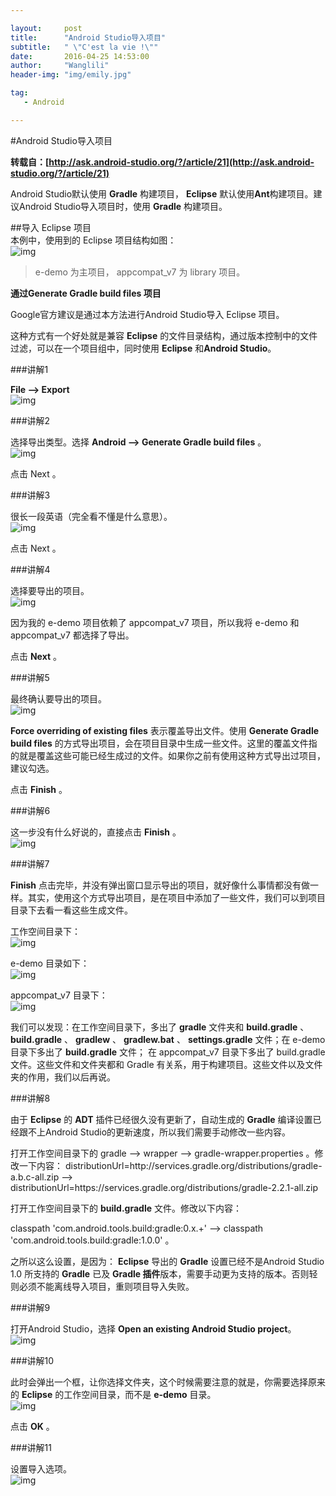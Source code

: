 ```yaml
---    

layout:     post
title:      "Android Studio导入项目" 
subtitle:   " \"C'est la vie !\""
date:       2016-04-25 14:53:00
author:     "Wanglili"
header-img: "img/emily.jpg"

tag:
   - Android     

---   
```



#Android Studio导入项目     


**转载自：[http://ask.android-studio.org/?/article/21](http://ask.android-studio.org/?/article/21)**     


Android Studio默认使用 **Gradle** 构建项目， **Eclipse** 默认使用**Ant**构建项目。建议Android Studio导入项目时，使用 **Gradle** 构建项目。    


##导入 Eclipse 项目        
本例中，使用到的 Eclipse 项目结构如图：   
![img](/img/2016-4-25/001.png)  

> e-demo 为主项目， appcompat_v7 为 library 项目。    


**通过Generate Gradle build files 项目**     

Google官方建议是通过本方法进行Android Studio导入 Eclipse 项目。

这种方式有一个好处就是兼容 **Eclipse** 的文件目录结构，通过版本控制中的文件过滤，可以在一个项目组中，同时使用 **Eclipse** 和**Android Studio**。

###讲解1

**File --> Export**       
![img](/img/2016-4-25/002.png) 

###讲解2

选择导出类型。选择 **Android --> Generate Gradle build files** 。     
![img](/img/2016-4-25/003.png)    

点击 Next 。

###讲解3

很长一段英语（完全看不懂是什么意思）。    
![img](/img/2016-4-25/004.png)  

点击 Next 。

###讲解4

选择要导出的项目。      
![img](/img/2016-4-25/005.png)     

因为我的 e-demo 项目依赖了 appcompat_v7 项目，所以我将 e-demo 和 appcompat_v7 都选择了导出。

点击 **Next** 。

###讲解5

最终确认要导出的项目。     
![img](/img/2016-4-25/006.png) 

**Force overriding of existing files** 表示覆盖导出文件。使用 **Generate Gradle build files** 的方式导出项目，会在项目目录中生成一些文件。这里的覆盖文件指的就是覆盖这些可能已经生成过的文件。如果你之前有使用这种方式导出过项目，建议勾选。

点击 **Finish** 。

###讲解6

这一步没有什么好说的，直接点击 **Finish** 。        
![img](/img/2016-4-25/007.png)    

###讲解7

**Finish** 点击完毕，并没有弹出窗口显示导出的项目，就好像什么事情都没有做一样。其实，使用这个方式导出项目，是在项目中添加了一些文件，我们可以到项目目录下去看一看这些生成文件。

工作空间目录下：      
![img](/img/2016-4-25/008.png)    

e-demo 目录如下：     
![img](/img/2016-4-25/009.png)    

appcompat_v7 目录下：      
![img](/img/2016-4-25/010.png)

我们可以发现：在工作空间目录下，多出了 **gradle** 文件夹和 **build.gradle** 、 **build.gradle** 、 **gradlew** 、 **gradlew.bat** 、 **settings.gradle** 文件；在 e-demo 目录下多出了 **build.gradle** 文件； 在 appcompat_v7 目录下多出了 build.gradle 文件。这些文件和文件夹都和 Gradle 有关系，用于构建项目。这些文件以及文件夹的作用，我们以后再说。

###讲解8

由于 **Eclipse** 的 **ADT** 插件已经很久没有更新了，自动生成的 **Gradle** 编译设置已经跟不上Android Studio的更新速度，所以我们需要手动修改一些内容。

打开工作空间目录下的 gradle --> wrapper --> gradle-wrapper.properties 。修改一下内容： distributionUrl=http\://services.gradle.org/distributions/gradle-a.b.c-all.zip --> distributionUrl=https\://services.gradle.org/distributions/gradle-2.2.1-all.zip   

打开工作空间目录下的 **build.gradle** 文件。修改以下内容：

classpath 'com.android.tools.build:gradle:0.x.+' --> classpath 'com.android.tools.build:gradle:1.0.0' 。

之所以这么设置，是因为： **Eclipse** 导出的 **Gradle** 设置已经不是Android Studio 1.0 所支持的 **Gradle** 已及 **Gradle 插件**版本，需要手动更为支持的版本。否则轻则必须不能离线导入项目，重则项目导入失败。

###讲解9

打开Android Studio，选择 **Open an existing Android Studio project**。       
![img](/img/2016-4-25/011.png)

###讲解10

此时会弹出一个框，让你选择文件夹，这个时候需要注意的就是，你需要选择原来的 **Eclipse** 的工作空间目录，而不是 **e-demo** 目录。     
![img](/img/2016-4-25/012.png)   

点击 **OK** 。

###讲解11

设置导入选项。      
![img](/img/2016-4-25/013.png)   










